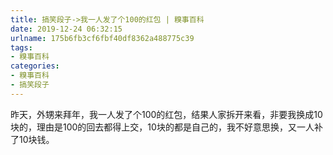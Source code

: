 ```yaml
---
title: 搞笑段子->我一人发了个100的红包 | 糗事百科
date: 2019-12-24 06:32:15
urlname: 175b6fb3cf6fbf40df8362a488775c39
tags: 
- 糗事百科
categories:
- 糗事百科
- 搞笑段子
---
```

昨天，外甥来拜年，我一人发了个100的红包，结果人家拆开来看，非要我换成10块的，理由是100的回去都得上交，10块的都是自己的，我不好意思换，又一人补了10块钱。


